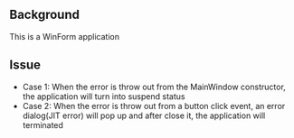 ﻿## Background
This is a WinForm application

## Issue
- Case 1: When the error is throw out from the MainWindow constructor, the application will turn into suspend status
- Case 2: When the error is throw out from a button click event, an error dialog(JIT error) will pop up and after close it, the application will terminated